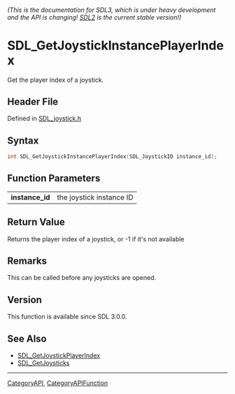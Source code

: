 ###### (This is the documentation for SDL3, which is under heavy development and the API is changing! [SDL2](https://wiki.libsdl.org/SDL2/) is the current stable version!)
# SDL_GetJoystickInstancePlayerIndex

Get the player index of a joystick.

## Header File

Defined in [SDL_joystick.h](https://github.com/libsdl-org/SDL/blob/main/include/SDL3/SDL_joystick.h)

## Syntax

```c
int SDL_GetJoystickInstancePlayerIndex(SDL_JoystickID instance_id);

```

## Function Parameters

|                     |                          |
| ------------------- | ------------------------ |
| **instance_id**     | the joystick instance ID |

## Return Value

Returns the player index of a joystick, or -1 if it's not available

## Remarks

This can be called before any joysticks are opened.

## Version

This function is available since SDL 3.0.0.

## See Also

* [SDL_GetJoystickPlayerIndex](SDL_GetJoystickPlayerIndex)
* [SDL_GetJoysticks](SDL_GetJoysticks)

----
[CategoryAPI](CategoryAPI), [CategoryAPIFunction](CategoryAPIFunction)

